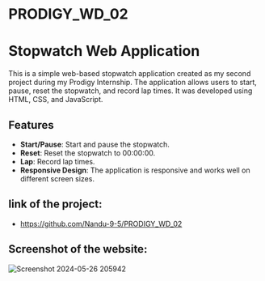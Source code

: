 # PRODIGY_WD_02

# Stopwatch Web Application

This is a simple web-based stopwatch application created as my second project during my Prodigy Internship. The application allows users to start, pause, reset the stopwatch, and record lap times. It was developed using HTML, CSS, and JavaScript.

## Features

- **Start/Pause**: Start and pause the stopwatch.
- **Reset**: Reset the stopwatch to 00:00:00.
- **Lap**: Record lap times.
- **Responsive Design**: The application is responsive and works well on different screen sizes.

## link of the project:

-  https://github.com/Nandu-9-5/PRODIGY_WD_02

## Screenshot of the website:

![Screenshot 2024-05-26 205942](https://github.com/Nandu-9-5/PRODIGY_WD_02/assets/168712637/9392a02f-438f-4cb6-91fd-3032a29403d4)

